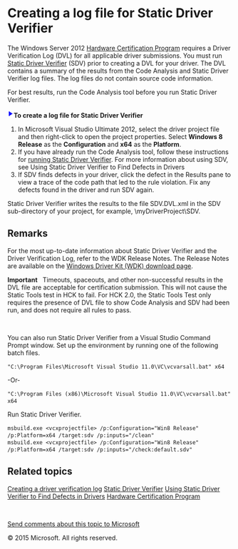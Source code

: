 <span id="vsdriver.creating_a_log_file_for_static_driver_verifier"></span>Creating a log file for Static Driver Verifier
========================================================================================================================

The Windows Server 2012 [Hardware Certification Program](http://go.microsoft.com/fwlink/p/?linkid=227016) requires a Driver Verification Log (DVL) for all applicable driver submissions. You must run [Static Driver Verifier](devtest.static_driver_verifier) (SDV) prior to creating a DVL for your driver. The DVL contains a summary of the results from the Code Analysis and Static Driver Verifier log files. The log files do not contain source code information.

For best results, run the Code Analysis tool before you run Static Driver Verifier.

![](../common/wedge.gif)**To create a log file for Static Driver Verifier**

1.  In Microsoft Visual Studio Ultimate 2012, select the driver project file and then right-click to open the project properties. Select **Windows 8 Release** as the **Configuration** and **x64** as the **Platform**.
2.  If you have already run the Code Analysis tool, follow these instructions for [running Static Driver Verifier](devtest.using_static_driver_verifier_to_find_defects_in_drivers#running_static_driver_verifier#running_static_driver_verifier). For more information about using SDV, see Using Static Driver Verifier to Find Defects in Drivers
3.  If SDV finds defects in your driver, click the defect in the Results pane to view a trace of the code path that led to the rule violation. Fix any defects found in the driver and run SDV again.

Static Driver Verifier writes the results to the file SDV.DVL.xml in the SDV sub-directory of your project, for example, \\myDriverProject\\SDV.

<span id="Remarks"></span><span id="remarks"></span><span id="REMARKS"></span>Remarks
-------------------------------------------------------------------------------------

For the most up-to-date information about Static Driver Verifier and the Driver Verification Log, refer to the WDK Release Notes. The Release Notes are available on the [Windows Driver Kit (WDK) download page](http://go.microsoft.com/fwlink/p/?linkid=254897).

**Important**   Timeouts, spaceouts, and other non-successful results in the DVL file are acceptable for certification submission. This will not cause the Static Tools test in HCK to fail. For HCK 2.0, the Static Tools Test only requires the presence of DVL file to show Code Analysis and SDV had been run, and does not require all rules to pass.

 

You can also run Static Driver Verifier from a Visual Studio Command Prompt window. Set up the environment by running one of the following batch files.

``` syntax
"C:\Program Files\Microsoft Visual Studio 11.0\VC\vcvarsall.bat" x64
```

-Or-

``` syntax
"C:\Program Files (x86)\Microsoft Visual Studio 11.0\VC\vcvarsall.bat" x64
```

Run Static Driver Verifier.

``` syntax
msbuild.exe <vcxprojectfile> /p:Configuration="Win8 Release" /p:Platform=x64 /target:sdv /p:inputs="/clean"
msbuild.exe <vcxprojectfile> /p:Configuration="Win8 Release" /p:Platform=x64 /target:sdv /p:inputs="/check:default.sdv"
```

<span id="related_topics"></span>Related topics
-----------------------------------------------

[Creating a driver verification log](creating_a_driver_verification_log.md)
[Static Driver Verifier](devtest.static_driver_verifier)
[Using Static Driver Verifier to Find Defects in Drivers](devtest.using_static_driver_verifier_to_find_defects_in_drivers)
[Hardware Certification Program](http://go.microsoft.com/fwlink/p/?linkid=227016)
 

 

[Send comments about this topic to Microsoft](mailto:wsddocfb@microsoft.com?subject=Documentation%20feedback%20[VsDriver\vsdriver]:%20Creating%20a%20log%20file%20for%20Static%20Driver%20Verifier%20%20RELEASE:%20(9/30/2015)&body=%0A%0APRIVACY%20STATEMENT%0A%0AWe%20use%20your%20feedback%20to%20improve%20the%20documentation.%20We%20don't%20use%20your%20email%20address%20for%20any%20other%20purpose,%20and%20we'll%20remove%20your%20email%20address%20from%20our%20system%20after%20the%20issue%20that%20you're%20reporting%20is%20fixed.%20While%20we're%20working%20to%20fix%20this%20issue,%20we%20might%20send%20you%20an%20email%20message%20to%20ask%20for%20more%20info.%20Later,%20we%20might%20also%20send%20you%20an%20email%20message%20to%20let%20you%20know%20that%20we've%20addressed%20your%20feedback.%0A%0AFor%20more%20info%20about%20Microsoft's%20privacy%20policy,%20see%20http://privacy.microsoft.com/en-us/default.aspx. "Send comments about this topic to Microsoft")

© 2015 Microsoft. All rights reserved.
